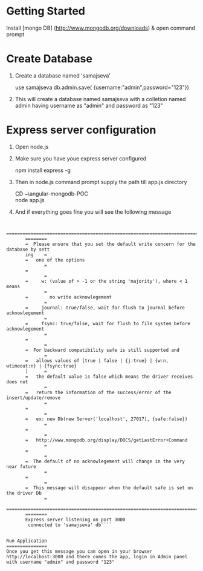 Getting Started
===============

Install [mongo DB] (http://www.mongodb.org/downloads) & open command prompt

Create Database 
===============
1. Create a database named 'samajseva' 

     use samajseva
     db.admin.save( {username:"admin",password="123"})

2. This will create a database named samajseva with a colletion named admin having username as "admin" and password as "123"

Express server configuration 
============================

1. Open node.js 
2. Make sure you have youe express server configured

     npm install express -g

3. Then in node.js command prompt supply the path till app.js directory
	
	CD ~\angular-mongodb-POC\
	node app.js

4. And if everything goes fine you will see the following message  
 ````

		================================================================================
		========
		=  Please ensure that you set the default write concern for the database by sett
		ing    =
		=   one of the options
			   =
		=
			   =
		=     w: (value of > -1 or the string 'majority'), where < 1 means
			   =
		=        no write acknowlegement
			   =
		=     journal: true/false, wait for flush to journal before acknowlegement
			   =
		=     fsync: true/false, wait for flush to file system before acknowlegement
			   =
		=
			   =
		=  For backward compatibility safe is still supported and
			   =
		=   allows values of [true | false | {j:true} | {w:n, wtimeout:n} | {fsync:true}
		]      =
		=   the default value is false which means the driver receives does not
			   =
		=   return the information of the success/error of the insert/update/remove
			   =
		=
			   =
		=   ex: new Db(new Server('localhost', 27017), {safe:false})
			   =
		=
			   =
		=   http://www.mongodb.org/display/DOCS/getLastError+Command
			   =
		=
			   =
		=  The default of no acknowlegement will change in the very near future
			   =
		=
			   =
		=  This message will disappear when the default safe is set on the driver Db
			   =
		================================================================================
		========
		Express server listening on port 3000
		 connected to 'samajseva' db````


Run Application
===============
Once you get this message you can open in your browser http://localhost:3000 and there comes the app, login in Admin panel with username "admin" and password "123"		 
 